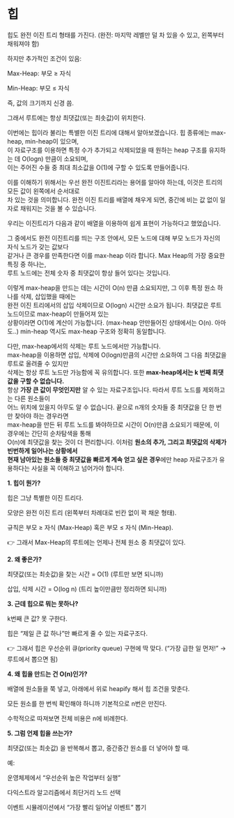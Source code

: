 힙
=

힙도 완전 이진 트리 형태를 가진다. (완전: 마지막 레벨만 덜 차 있을 수 있고, 왼쪽부터 채워져야 함)  

하지만 추가적인 조건이 있음:  

Max-Heap: 부모 ≥ 자식  

Min-Heap: 부모 ≤ 자식  

즉, 값의 크기까지 신경 씀.  

그래서 루트에는 항상 최댓값(또는 최솟값)이 위치한다.  


이번에는 힙이라 불리는 특별한 이진 트리에 대해서 알아보겠습니다. 힙 종류에는 max-heap, min-heap이 있으며,   
이 자료구조를 이용하면 특정 수가 추가되고 삭제되었을 때 원하는 heap 구조를 유지하는 데 O(logn) 만큼이 소요되며,    
이는 주어진 수들 중 최대 최소값을 O(1)에 구할 수 있도록 만들어줍니다.  

이를 이해하기 위해서는 우선 완전 이진트리라는 용어를 알아야 하는데, 이것은 트리의 모든 값이 왼쪽에서 순서대로   
차 있는 것을 의미합니다. 완전 이진 트리를 배열에 채우게 되면, 중간에 비는 값 없이 일자로 채워지는 것을 볼 수 있습니다.   

우리는 이진트리가 다음과 같이 배열을 이용하여 쉽게 표현이 가능하다고 했었습니다.  



그 중에서도 완전 이진트리를 띄는 구조 안에서, 모든 노드에 대해 부모 노드가 자신의 자식 노드가 갖는 값보다   
같거나 큰 경우를 만족한다면 이를 max-heap 이라 합니다. Max Heap의 가장 중요한 특징 중 하나는,   
루트 노드에는 전체 숫자 중 최댓값이 항상 들어 있다는 것입니다.  



이렇게 max-heap을 만드는 데는 시간이 O(n) 만큼 소요되지만, 그 이후 특정 원소 하나를 삭제, 삽입했을 때에는   
완전 이진 트리에서의 삽입 삭제이므로 O(logn) 시간만 소요가 됩니다. 최댓값은 루트 노드이므로 max-heap이 만들어져 있는   
상황이라면 O(1)에 계산이 가능합니다. (max-heap 안만들어진 상태에서는 O(n). 아마도..) min-heap 역시도 max-heap 구조와 정확히 동일합니다.  

다만, max-heap에서의 삭제는 루트 노드에서만 가능합니다.  
max-heap을 이용하면 삽입, 삭제에 O(logn)만큼의 시간만 소요하여 그 다음 최댓값을 루트로 올려줄 수 있지만   
삭제는 항상 루트 노드만 가능함에 꼭 유의합니다. 또한 **max-heap에서는 k 번째 최댓값을 구할 수 없습니다.**  
항상 **가장 큰 값이 무엇인지만** 알 수 있는 자료구조입니다. 따라서 루트 노드를 제외하고는 다른 원소들이   
어느 위치에 있을지 아무도 알 수 없습니다. 끝으로 n개의 숫자들 중 최댓값을 단 한 번만 찾아야 하는 경우라면   
max-heap을 만든 뒤 루트 노드를 봐야하므로 시간이 O(n)만큼 소요되기 때문에, 이 경우에는 간단히 순차탐색을 통해   
O(n)에 최댓값을 찾는 것이 더 편리합니다. 이처럼 **원소의 추가, 그리고 최댓값의 삭제가 빈번하게 일어나는 상황에서**   
**현재 남아있는 원소들 중 최댓값을 빠르게 계속 얻고 싶은 경우**에만 heap 자료구조가 유용하다는 사실을 꼭 이해하고 넘어가야 합니다.  

**1. 힙이 뭔가?**


힙은 그냥 특별한 이진 트리다.

모양은 완전 이진 트리 (왼쪽부터 차례대로 빈칸 없이 꽉 채운 형태).

규칙은 부모 ≥ 자식 (Max-Heap) 혹은 부모 ≤ 자식 (Min-Heap).

👉 그래서 Max-Heap의 루트에는 언제나 전체 원소 중 최댓값이 있다.

**2. 왜 좋은가?**

최댓값(또는 최솟값)을 찾는 시간 = O(1) (루트만 보면 되니까)

삽입, 삭제 시간 = O(log n) (트리 높이만큼만 정리하면 되니까)

**3. 근데 힙으로 뭐는 못하나?**

k번째 큰 값? 못 구한다.

힙은 “제일 큰 값 하나”만 빠르게 줄 수 있는 자료구조다.

👉 그래서 힙은 우선순위 큐(priority queue) 구현에 딱 맞다.
(“가장 급한 일 먼저!” → 루트에서 뽑으면 됨)

**4. 왜 힙을 만드는 건 O(n)인가?**

배열에 원소들을 쭉 넣고, 아래에서 위로 heapify 해서 힙 조건을 맞춘다.

모든 원소를 한 번씩 확인해야 하니까 기본적으로 n번은 만진다.

수학적으로 따져보면 전체 비용은 n에 비례한다.

**5. 그럼 언제 힙을 쓰는가?**

최댓값(또는 최솟값) 을 반복해서 뽑고, 중간중간 원소를 더 넣어야 할 때.

예:

운영체제에서 “우선순위 높은 작업부터 실행”

다익스트라 알고리즘에서 최단거리 노드 선택

이벤트 시뮬레이션에서 “가장 빨리 일어날 이벤트” 뽑기
